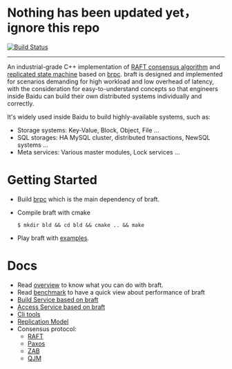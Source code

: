 # Nothing has been updated yet，ignore this repo

[![Build Status](https://travis-ci.org/baidu/braft.svg?branch=master)](https://travis-ci.org/baidu/braft)

---

An industrial-grade C++ implementation of [RAFT consensus algorithm](https://raft.github.io/) and [replicated state machine](https://en.wikipedia.org/wiki/State_machine_replication) based on [brpc](https://github.com/brpc/brpc). braft is designed and implemented for scenarios demanding for high workload and low overhead of latency, with the consideration for easy-to-understand concepts so that engineers inside Baidu can build their own distributed systems individually and correctly.

It's widely used inside Baidu to build highly-available systems, such as:
* Storage systems: Key-Value, Block, Object, File ...
* SQL storages: HA MySQL cluster, distributed transactions, NewSQL systems ...
* Meta services: Various master modules, Lock services ...

# Getting Started

* Build [brpc](https://github.com/brpc/brpc/blob/master/docs/cn/getting_started.md) which is the main dependency of braft.

* Compile braft with cmake

  ```shell
  $ mkdir bld && cd bld && cmake .. && make
  ```

* Play braft with [examples](./example).

# Docs

* Read [overview](./docs/cn/overview.md) to know what you can do with braft.
* Read [benchmark](./docs/cn/benchmark.md) to have a quick view about performance of braft
* [Build Service based on braft](./docs/cn/server.md)
* [Access Service based on braft](./docs/cn/client.md)
* [Cli tools](./docs/cn/cli.md)
* [Replication Model](./docs/cn/replication.md)
* Consensus protocol:
  * [RAFT](./docs/cn/raft_protocol.md)
  * [Paxos](./docs/cn/paxos_protocol.md)
  * [ZAB](./docs/cn/zab_protocol.md)
  * [QJM](./docs/cn/qjm.md)

